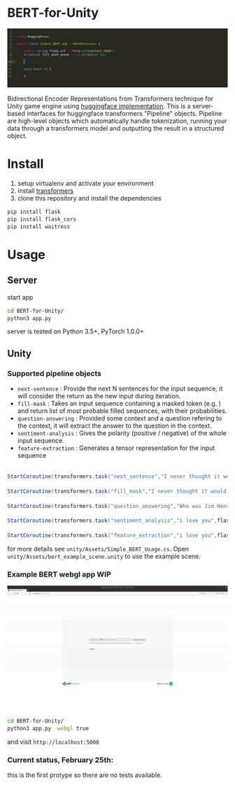 # BERT-for-Unity

<p align="center">
    <img src="/src/usage.gif">
</p>


Bidirectional Encoder Representations from Transformers technique for Unity game engine using [huggingface implementation](https://github.com/huggingface/transformers). This is a server-based interfaces for huggingface transformers "Pipeline" objects. Pipeline are high-level objects which automatically handle tokenization, running your data through a transformers model and outputting the result in a structured object.

# Install 

1. setup virtualenv and activate your environment
2. install [transformers](https://github.com/huggingface/transformers#installation)
3. clone this repository and install the dependencies

```bash
pip install flask
pip install flask_cors
pip install waitress
```

# Usage 

## Server

start app

```bash
cd BERT-for-Unity/
python3 app.py
```
server is tested on Python 3.5+, PyTorch 1.0.0+


## Unity

### Supported pipeline objects 


 - `next-sentence` : Provide the next N sentences for the input sequence, it will consider the return as the new input during iteration.
 - `fill-mask` : Takes an input sequence containing a masked token (e.g. <mask>) and return list of most probable filled sequences, with their probabilities.
 - `question-answering` : Provided some context and a question refering to the context, it will extract the answer to the question in the context.
 - `sentiment-analysis` : Gives the polarity (positive / negative) of the whole input sequence.
 - `feature-extraction` : Generates a tensor representation for the input sequence


```c#

StartCoroutine(transformers.task("next_sentence","I never thought it would be this hard to create #3",flask_url,next_sentence_queue));

StartCoroutine(transformers.task("fill_mask","I never thought it would be this <mask> to build a house",flask_url,next_sentence_queue));

StartCoroutine(transformers.task("question_answering","Who was Jim Henson?#Jim Henson was a nice puppet",flask_url,q_a_queue));

StartCoroutine(transformers.task("sentiment_analysis","i love you",flask_url,sentiment_analysis_queue));

StartCoroutine(transformers.task("feature_extraction","i love you",flask_url,feature_extraction_queue));

```

for more details see `unity/Assets/Simple_BERT_Usage.cs`. Open `unity/Assets/bert_example_scene.unity` to use the example scene. 


### Example BERT webgl app WIP

<p align="left">
    <img src="/src/webgl.gif">
</p>

```bash
cd BERT-for-Unity/
python3 app.py -webgl true
```
and visit `http://localhost:5000`

### Current status, February 25th:
this is the first protype so there are no tests available.